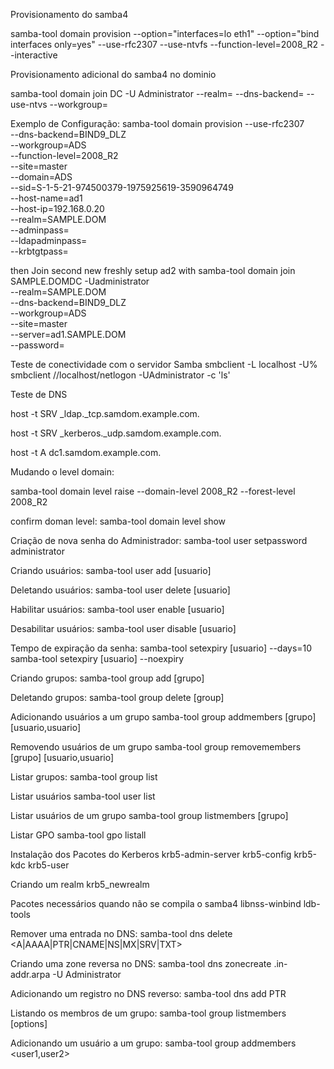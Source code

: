 Provisionamento do samba4

samba-tool domain provision --option="interfaces=lo eth1" --option="bind interfaces only=yes" --use-rfc2307 --use-ntvfs --function-level=2008_R2 --interactive

Provisionamento adicional do samba4 no dominio

samba-tool domain join <DOMINIO> DC -U Administrator --realm=<REINO> --dns-backend=<TIPO-DNS> --use-ntvs --workgroup=<GRUPO>

Exemplo de Configuração:
samba-tool domain provision --use-rfc2307 \
--dns-backend=BIND9_DLZ \
--workgroup=ADS \
--function-level=2008_R2 \
--site=master \
--domain=ADS \
--sid=S-1-5-21-974500379-1975925619-3590964749 \
--host-name=ad1 \
--host-ip=192.168.0.20 \
--realm=SAMPLE.DOM\
--adminpass=<pwd> \
--ldapadminpass=<pwd> \
--krbtgtpass=<pwd>

then Join second new freshly setup ad2 with 
samba-tool domain join SAMPLE.DOMDC -Uadministrator \
 --realm=SAMPLE.DOM\
 --dns-backend=BIND9_DLZ \
 --workgroup=ADS \
 --site=master \
 --server=ad1.SAMPLE.DOM\
 --password=<pwd>

Teste de conectividade com o servidor Samba
smbclient -L localhost -U%
smbclient //localhost/netlogon -UAdministrator -c 'ls'

Teste de DNS

host -t SRV _ldap._tcp.samdom.example.com.

host -t SRV _kerberos._udp.samdom.example.com.

host -t A dc1.samdom.example.com.

Mudando o level domain:

samba-tool domain level raise --domain-level 2008_R2 --forest-level 2008_R2 

confirm doman level:
samba-tool domain level show 

Criação de nova senha do Administrador:
samba-tool user setpassword administrator

Criando usuários:
samba-tool user add [usuario]

Deletando usuários:
samba-tool user delete [usuario]

Habilitar usuários:
samba-tool user enable [usuario]

Desabilitar usuários:
samba-tool user disable [usuario]

Tempo de expiração da senha:
samba-tool setexpiry [usuario] --days=10
samba-tool setexpiry [usuario] --noexpiry

Criando grupos:
samba-tool group add [grupo]

Deletando grupos:
samba-tool group delete [group]

Adicionando usuários a um grupo
samba-tool group addmembers [grupo] [usuario,usuario]

Removendo usuários de um grupo
samba-tool group removemembers [grupo] [usuario,usuario]

Listar grupos:
samba-tool group list

Listar usuários
samba-tool user list

Listar usuários de um grupo
samba-tool group listmembers [grupo]

Listar GPO
samba-tool gpo listall


Instalação dos Pacotes do Kerberos
krb5-admin-server krb5-config krb5-kdc krb5-user

Criando um realm
krb5_newrealm

Pacotes necessários quando não se compila o samba4
libnss-winbind ldb-tools

Remover uma entrada no DNS:
samba-tool dns delete <server> <zone> <name> <A|AAAA|PTR|CNAME|NS|MX|SRV|TXT> <data>

Criando uma zone reversa no DNS:
samba-tool dns zonecreate <server> <reverse-network-ip-part>.in-addr.arpa -U Administrator

Adicionando um registro no DNS reverso:
samba-tool dns add <server> <zone> <host-part> PTR <domain-name>

Listando os membros de um grupo:
samba-tool group listmembers <groupname> [options]

Adicionando um usuário a um grupo:
samba-tool group addmembers <groupname> <user1,user2>